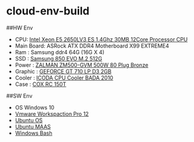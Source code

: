 # cloud-env-build


##HW Env
- CPU: [Intel Xeon E5 2650LV3 ES  1.4Ghz 30MB 12Core Processor CPU](http://www.ebay.com/itm/191890303730?_trksid=p2060353.m2749.l2649&ssPageName=STRK%3AMEBIDX%3AIT)
- Main Board: ASRock ATX DDR4 Motherboard X99 EXTREME4
- Ram : Samsung ddr4 64G (16G X 4)
- SSD : [Samsung 850 EVO M.2 512G](http://www.enuri.com/view/Detailmulti.jsp?modelno=12095372&cate=07131702&fb=1&porder=1&key=popular&factory=&search=YES&m_price=&spec=&sel_spec=&pagesize=30&page=1&keyword=samsung+850+evo+512&orgkeyword=samsung+850+evo+512&spec_name=&from=list)
- Power : [ZALMAN ZM500-GVM 500W 80 Plug Bronze](http://storefarm.naver.com/2store/products/347068737?NaPm=ct%3Dit01lla2%7Cci%3Dcheckout%7Ctr%3Dmyc%7Ctrx%3D%7Chk%3D886cff5a16aff5794d9064eefd50d1be2d9ef085)
- Graphic : [GEFORCE GT 710 LP D3 2GB](http://www.joyzen.co.kr/product/sInfo.html?fid=1&uid=42&Pnum=260642)
- Cooler : [ICODA CPU Cooler BADA 2010](http://itempage3.auction.co.kr/DetailView.aspx?ItemNo=B278254634&frm3=V2)
- Case : [COX RC 150T](http://shopping.naver.com/detail/detail.nhn?nv_mid=9105331134&cat_id=50001621&frm=NVSHATC&query=Cox+rc)


##SW Env
- OS Windows 10 
- [Vmware Workspaction Pro 12](https://my.vmware.com/web/vmware/info?slug=desktop_end_user_computing/vmware_workstation_pro/12_0#product_downloads)
- [Ubuntu OS](http://www.ubuntu.com/download/server/install-ubuntu-server)
- [Ubuntu MAAS](https://maas.ubuntu.com/docs/install.html)
- [Windows Bash](http://www.howtogeek.com/249966/how-to-install-and-use-the-linux-bash-shell-on-windows-10/)

